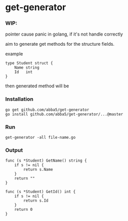 # get-generator

### WIP: 

pointer cause panic in golang, 
if it's not handle correctly

aim to generate get methods for the structure fields.

example

```
type Student struct {
	Name string
	Id   int
}
```

then generated method will be 

### Installation
```
go get github.com/abba5/get-generator
go install github.com/abba5/get-generator/...@master
```

### Run
```
get-generator -all file-name.go
```


### Output

```
func (s *Student) GetName() string {
	if s != nil {
		return s.Name
	}
	return ""
}

func (s *Student) GetId() int {
	if s != nil {
		return s.Id
	}
	return 0
}
```
